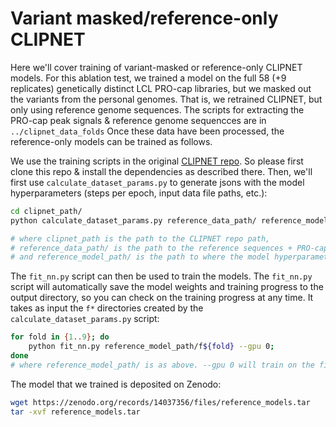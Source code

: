 # Variant masked/reference-only CLIPNET

Here we'll cover training of variant-masked or reference-only CLIPNET models. For this ablation test, we trained a model on the full 58 (+9 replicates) genetically distinct LCL PRO-cap libraries, but we masked out the variants from the personal genomes. That is, we retrained CLIPNET, but only using reference genome sequences. The scripts for extracting the PRO-cap peak signals & reference genome sequencces are in `../clipnet_data_folds` 
Once these data have been processed, the reference-only models can be trained as follows.

We use the training scripts in the original [CLIPNET repo](https://github.com/Danko-Lab/clipnet/). So please first clone this repo & install the dependencies as described there. Then, we'll first use `calculate_dataset_params.py` to generate jsons with the model hyperparameters (steps per epoch, input data file paths, etc.):

```bash
cd clipnet_path/
python calculate_dataset_params.py reference_data_path/ reference_model_path/

# where clipnet_path is the path to the CLIPNET repo path,
# reference_data_path/ is the path to the reference sequences + PRO-cap
# and reference_model_path/ is the path to where the model hyperparameters will be written to
```

The `fit_nn.py` script can then be used to train the models. The `fit_nn.py` script will automatically save the model weights and training progress to the output directory, so you can check on the training progress at any time. It takes as input the `f*` directories created by the `calculate_dataset_params.py` script:

```bash
for fold in {1..9}; do
    python fit_nn.py reference_model_path/f${fold} --gpu 0;
done
# where reference_model_path/ is as above. --gpu 0 will train on the first GPU.
```

The model that we trained is deposited on Zenodo:

```bash
wget https://zenodo.org/records/14037356/files/reference_models.tar
tar -xvf reference_models.tar
```
